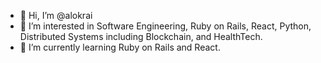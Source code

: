 - 👋 Hi, I’m @alokrai
- 👀 I’m interested in Software Engineering, Ruby on Rails, React, Python, Distributed Systems including Blockchain, and HealthTech.
- 🌱 I’m currently learning Ruby on Rails and React.

<!---
alokrai/alokrai is a ✨ special ✨ repository because its `README.md` (this file) appears on your GitHub profile.
You can click the Preview link to take a look at your changes.
--->
